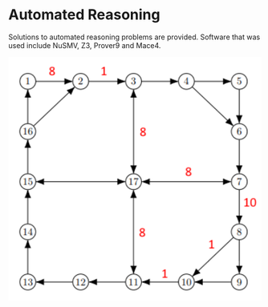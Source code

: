 # Automated Reasoning

Solutions to automated reasoning problems are provided. Software that was used include NuSMV, Z3, Prover9 and Mace4.

![alt text](https://github.com/LeonVitanos/automated-reasoning/blob/main/plot.png?raw=true)